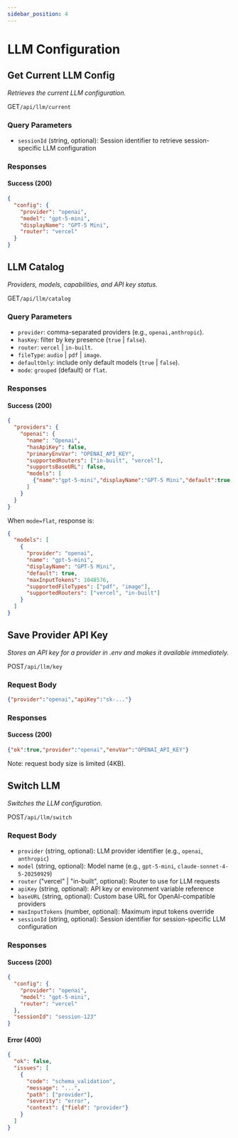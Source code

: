 ```yaml
---
sidebar_position: 4
---
```


# LLM Configuration

## Get Current LLM Config
*Retrieves the current LLM configuration.*

<p class="api-endpoint-header"><span class="api-method get">GET</span><code>/api/llm/current</code></p>

### Query Parameters
- `sessionId` (string, optional): Session identifier to retrieve session-specific LLM configuration

### Responses
#### Success (200)
```json
{
  "config": {
    "provider": "openai",
    "model": "gpt-5-mini",
    "displayName": "GPT-5 Mini",
    "router": "vercel"
  }
}
```

## LLM Catalog
*Providers, models, capabilities, and API key status.*

<p class="api-endpoint-header"><span class="api-method get">GET</span><code>/api/llm/catalog</code></p>

### Query Parameters
- `provider`: comma-separated providers (e.g., `openai,anthropic`).
- `hasKey`: filter by key presence (`true` | `false`).
- `router`: `vercel` | `in-built`.
- `fileType`: `audio` | `pdf` | `image`.
- `defaultOnly`: include only default models (`true` | `false`).
- `mode`: `grouped` (default) or `flat`.

### Responses
#### Success (200)
```json
{
  "providers": {
    "openai": {
      "name": "Openai",
      "hasApiKey": false,
      "primaryEnvVar": "OPENAI_API_KEY",
      "supportedRouters": ["in-built", "vercel"],
      "supportsBaseURL": false,
      "models": [
        {"name":"gpt-5-mini","displayName":"GPT-5 Mini","default":true,"maxInputTokens":1048576,"supportedFileTypes":["pdf","image"]}
      ]
    }
  }
}
```

When `mode=flat`, response is:
```json
{
  "models": [
    {
      "provider": "openai",
      "name": "gpt-5-mini",
      "displayName": "GPT-5 Mini",
      "default": true,
      "maxInputTokens": 1048576,
      "supportedFileTypes": ["pdf", "image"],
      "supportedRouters": ["vercel", "in-built"]
    }
  ]
}
```

## Save Provider API Key
*Stores an API key for a provider in .env and makes it available immediately.*

<p class="api-endpoint-header"><span class="api-method post">POST</span><code>/api/llm/key</code></p>

### Request Body
```json
{"provider":"openai","apiKey":"sk-..."}
```

### Responses
#### Success (200)
```json
{"ok":true,"provider":"openai","envVar":"OPENAI_API_KEY"}
```

Note: request body size is limited (4KB).

## Switch LLM
*Switches the LLM configuration.*

<p class="api-endpoint-header"><span class="api-method post">POST</span><code>/api/llm/switch</code></p>

### Request Body
- `provider` (string, optional): LLM provider identifier (e.g., `openai`, `anthropic`)
- `model` (string, optional): Model name (e.g., `gpt-5-mini`, `claude-sonnet-4-5-20250929`)
- `router` ("vercel" | "in-built", optional): Router to use for LLM requests
- `apiKey` (string, optional): API key or environment variable reference
- `baseURL` (string, optional): Custom base URL for OpenAI-compatible providers
- `maxInputTokens` (number, optional): Maximum input tokens override
- `sessionId` (string, optional): Session identifier for session-specific LLM configuration

### Responses

#### Success (200)
```json
{
  "config": {
    "provider": "openai",
    "model": "gpt-5-mini",
    "router": "vercel"
  },
  "sessionId": "session-123"
}
```

#### Error (400)
```json
{
  "ok": false,
  "issues": [
    {
      "code": "schema_validation",
      "message": "...",
      "path": ["provider"],
      "severity": "error",
      "context": {"field": "provider"}
    }
  ]
}
```
